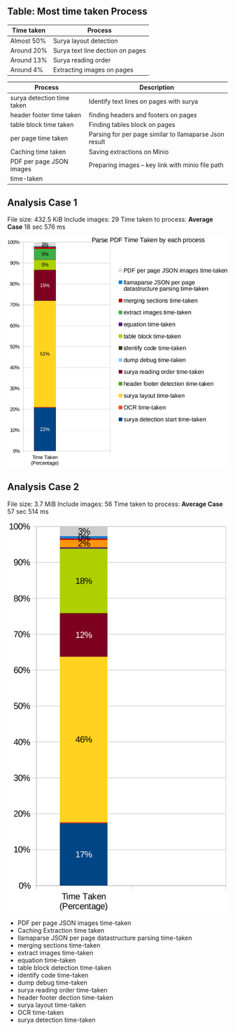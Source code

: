 ## Table: Most time taken Process

| Time taken | Process |
| --- | --- |
| Almost 50% | Surya layout detection |
| Around 20% | Surya text line dection on pages |
| Around 13% | Surya reading order |
| Around 4% | Extracting images on pages |

| Process | Description |
| --- | --- |
| surya detection time taken | Identify text lines on pages with surya |
| header footer time taken | finding headers and footers on pages |
| table block time taken | Finding tables block on pages |
| per page time taken | Parsing for per page similar to llamaparse Json result |
| Caching time taken | Saving extractions on Minio |
| PDF per page JSON images | Preparing images – key link with minio file path |
| time-taken |  |

## **Analysis Case 1**

File size: 432.5 KiB Include images: 29 Time taken to process: **Average Case** 18 sec 576 ms

![](_page_1_Figure_2.png)

## **Analysis Case 2**

File size: 3.7 MiB Include images: 56 Time taken to process: **Average Case** 57 sec 514 ms

![](_page_2_Figure_2.png)

- PDF per page JSON images time-taken
- Caching Extraction time taken
- llamaparse JSON per page datastructure parsing time-taken
- merging sections time-taken
- extract images time-taken
- equation time-taken
- table block detection time-taken
- identify code time-taken
- dump debug time-taken
- surya reading order time-taken
- header footer dection time-taken
- surya layout time-taken
- OCR time-taken
- surya detection time-taken

